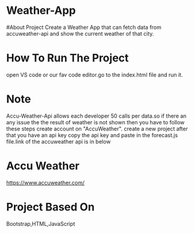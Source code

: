 # Weather-App
#About Project
Create a Weather App that can fetch data from accuweather-api and show the current weather of that city.
# How To Run The Project 
open VS code or our fav code editor.go to the index.html file and run it.
# Note 
 Accu-Weather-Api allows each developer 50 calls per data.so if there an any issue the the result of weather is not shown then you have to follow these steps
create account on "AccuWeather". create a new project after that you have an api key copy the api key and paste in the forecast.js file.link of the accuweather api is in
below
# Accu Weather
https://www.accuweather.com/

# Project Based On
Bootstrap,HTML,JavaScript
